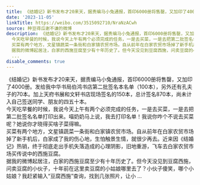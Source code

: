 ```yaml
---
title: 《结婚记》新书发布才20来天，据责编马小兔通报，首印6000册将售罄，又加印了4000册。发给我中华书局伯鸿书店第二批签名本名单（100本），另外还有孔夫子的70本...
date: '2023-11-05'
linkTitle: https://weibo.com/3515092710/NraNzACwh
source: 种豆得瓜谢不谦的微博
description: 《结婚记》新书发布才20来天，据责编马小兔通报，首印6000册将售罄，又加印了4000册。发给我中华书局伯鸿书店第二批签名本名单（100本），另外还有孔夫子的70本。加上天府书展和文轩书店现场签名的150本，总计签名870本，尚未计入自己签送同学、朋友的四五十本。<br>
  今天吃早餐的时候，我说今天上午有两个必须完成的任务，一是去买菜，一是去把第二批签名名单打印出来。喵奶奶马上说，我去打印名单！我说你咋个不说去买菜呢？她说你才晓得买啥子菜得嘛。<br>
  买菜有两个地方，文星镇蔬菜一条街和白家镇农贸市场。自从前年在白家农贸市场掉了新手机后，白家成了我的伤心地，生怕触景生情，就很少再去。近来因《结婚记》热销，终于彻底走出手机失落造成的心理阴影，旧地重游，飞车去白家农贸市场买传说中的西施豆腐。<br>
  据我的微博起居注，白家的西施豆腐至少有十年历史了。但今天没见到豆腐西施，问卖豆腐的小伙子，十年前在这里卖豆腐的小姑娘哪里去了？小伙子傻笑，哪个小姑娘？我赶紧输入“豆腐西施”查询，找到几张照片，让小
  ...
disable_comments: true
---
```

《结婚记》新书发布才20来天，据责编马小兔通报，首印6000册将售罄，又加印了4000册。发给我中华书局伯鸿书店第二批签名本名单（100本），另外还有孔夫子的70本。加上天府书展和文轩书店现场签名的150本，总计签名870本，尚未计入自己签送同学、朋友的四五十本。<br> 今天吃早餐的时候，我说今天上午有两个必须完成的任务，一是去买菜，一是去把第二批签名名单打印出来。喵奶奶马上说，我去打印名单！我说你咋个不说去买菜呢？她说你才晓得买啥子菜得嘛。<br> 买菜有两个地方，文星镇蔬菜一条街和白家镇农贸市场。自从前年在白家农贸市场掉了新手机后，白家成了我的伤心地，生怕触景生情，就很少再去。近来因《结婚记》热销，终于彻底走出手机失落造成的心理阴影，旧地重游，飞车去白家农贸市场买传说中的西施豆腐。<br> 据我的微博起居注，白家的西施豆腐至少有十年历史了。但今天没见到豆腐西施，问卖豆腐的小伙子，十年前在这里卖豆腐的小姑娘哪里去了？小伙子傻笑，哪个小姑娘？我赶紧输入“豆腐西施”查询，找到几张照片，让小 ...